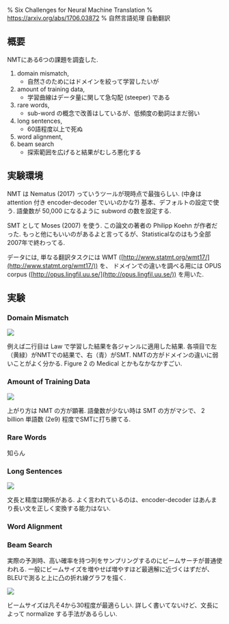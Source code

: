 %  Six Challenges for Neural Machine Translation
% https://arxiv.org/abs/1706.03872
% 自然言語処理 自動翻訳

## 概要

NMTにある6つの課題を調査した.

1. domain mismatch,
    - 自然さのためにはドメインを絞って学習したいが
1. amount of training data,
    - 学習曲線はデータ量に関して急勾配 (steeper) である
1. rare words,
    - sub-word の概念で改善はしているが、低頻度の動詞はまだ弱い
1. long sentences,
    - 60語程度以上で死ぬ
1. word alignment,
1. beam search
    - 探索範囲を広げると結果がむしろ悪化する

## 実験環境

NMT は Nematus (2017) っていうツールが現時点で最強らしい.
(中身は attention 付き encoder-decoder でいいのかな?)
基本、デフォルトの設定で使う.
語彙数が 50,000 になるように subword の数を設定する.

SMT として Moses (2007) を使う.
この論文の著者の Philipp Koehn が作者だった.
もっと他にもいいのがあるよと言ってるが、Statisticalなのはもう全部2007年で終わってる.

データには,
単なる翻訳タスクには WMT ([http://www.statmt.org/wmt17/](http://www.statmt.org/wmt17/)) を、
ドメインでの違いを調べる用には OPUS corpus ([http://opus.lingfil.uu.se/](http://opus.lingfil.uu.se/)) を用いた.

## 実験

### Domain Mismatch

![](https://i.imgur.com/efWsZmr.png)

例えば二行目は Law で学習した結果を各ジャンルに適用した結果.
各項目で左（黄緑）がNMTでの結果で、右（青）がSMT.
NMTの方がドメインの違いに弱いことがよく分かる.
Figure 2 の Medical とかもなかなかすごい.

### Amount of Training Data

![](https://i.imgur.com/ZuHIqRU.png)

上がり方は NMT の方が顕著.
語彙数が少ない時は SMT の方がマシで、 2 billion 単語数 (2e9) 程度でSMTに打ち勝てる.

### Rare Words
知らん

### Long Sentences

![](https://i.imgur.com/hrDUtM4.png)

文長と精度は関係がある.
よく言われているのは、encoder-decoder はあんまり長い文を正しく変換する能力はない.

### Word Alignment

### Beam Search

実際の予測時、高い確率を持つ列をサンプリングするのにビームサーチが普通使われる.
一般にビームサイズを増やせば増やすほど最適解に近づくはずだが、BLEUで測ると上に凸の折れ線グラフを描く.

![](https://i.imgur.com/6CIR05Y.png)

ビームサイズは凡そ4から30程度が最適らしい.
詳しく書いてないけど、文長によって normalize する手法があるらしい.


